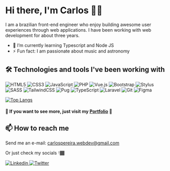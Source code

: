 # Hi there, I'm Carlos 👋🏾

I am a brazilian front-end engineer who enjoy building awesome user experiences through web applications. I have been working with web development for about three years.

- 🌱 I’m currently learning Typescript and Node JS
- ⚡ Fun fact: I am passionate about music and astronomy

## 🛠️ Technologies and tools I've been working with
![HTML5](https://img.shields.io/badge/html5-%23323330.svg?style=for-the-badge&logo=html5&logoColor=white)
![CSS3](https://img.shields.io/badge/css3-%23323330.svg?style=for-the-badge&logo=css3&logoColor=white)
![JavaScript](https://img.shields.io/badge/javascript-%23323330.svg?style=for-the-badge&logo=javascript&logoColor=%23F7DF1E)
![PHP](https://img.shields.io/badge/php-%23323330.svg?style=for-the-badge&logo=php&logoColor=white)
![Vue.js](https://img.shields.io/badge/vuejs-%23323330.svg?style=for-the-badge&logo=vuedotjs&logoColor=%234FC08D)
![Bootstrap](https://img.shields.io/badge/bootstrap-%23323330.svg?style=for-the-badge&logo=bootstrap&logoColor=white)
![Stylus](https://img.shields.io/badge/stylus-%23323330.svg?style=for-the-badge&logo=stylus&logoColor=white)
![SASS](https://img.shields.io/badge/SASS-%23323330.svg?style=for-the-badge&logo=SASS&logoColor=white)
![TailwindCSS](https://img.shields.io/badge/tailwindcss-%23323330.svg?style=for-the-badge&logo=tailwind-css&logoColor=white)
![Pug](https://img.shields.io/badge/Pug-FFF?style=for-the-badge&logo=pug&logoColor=A86454)
![TypeScript](https://img.shields.io/badge/typescript-%23323330.svg?style=for-the-badge&logo=typescript&logoColor=white)
![Laravel](https://img.shields.io/badge/laravel-%23323330.svg?style=for-the-badge&logo=laravel&logoColor=white)
![Git](https://img.shields.io/badge/git-%23323330.svg?style=for-the-badge&logo=git&logoColor=white)
![Figma](https://img.shields.io/badge/figma-%23323330.svg?style=for-the-badge&logo=figma&logoColor=white)

[![Top Langs](https://github-readme-stats.vercel.app/api/top-langs/?username=sameoldcarlos&layout=compact)](https://github.com/anuraghazra/github-readme-stats)

#### 🎨 If you want to see more, just visit my [Portfolio](https://carlosalves.netlify.app) 🎨


## 📫 How to reach me

Send me an e-mail: carlospereira.webdev@gmail.com

Or just check my socials 👇🏾

  <a href="https://www.linkedin.com/in/carlos-alves-webdev/">
    <img src="https://img.shields.io/badge/linkedin-%230077B5.svg?style=for-the-badge&logo=linkedin&logoColor=white" title="Linkedin" alt="Linkedin"/>
  </a>
  <a href="https://www.twitter.com/sameoldcarlos/">
    <img src="https://img.shields.io/badge/twitter-52b5f7.svg?style=for-the-badge&logo=twitter&logoColor=white" title="Twitter" alt="Twitter"/>
  </a>

<!--
**sameoldcarlos/sameoldcarlos** is a ✨ _special_ ✨ repository because its `README.md` (this file) appears on your GitHub profile.

Here are some ideas to get you started:

- 🔭 I’m currently working on ...
- 🌱 I’m currently learning ...
- 👯 I’m looking to collaborate on ...
- 🤔 I’m looking for help with ...
- 💬 Ask me about ...
- 📫 How to reach me: ...
- 😄 Pronouns: ...
- ⚡ Fun fact: ...
-->
